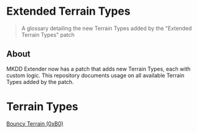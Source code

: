 # **Extended Terrain Types**
> A glossary detailing the new Terrain Types added by the "Extended Terrain Types" patch
## About

MKDD Extender now has a patch that adds new Terrain Types, each with custom logic. This repository documents usage on all available Terrain Types added by the patch.

# Terrain Types
[Bouncy Terrain (0xB0)](bouncy_terrain_type/BOUNCY_TERRAIN_TYPE.md)

